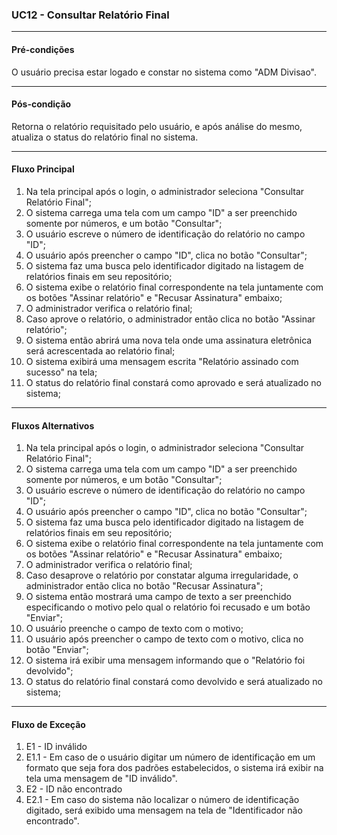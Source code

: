### UC12 - Consultar Relatório Final
---
#### Pré-condições
O usuário precisa estar logado e constar no sistema como "ADM Divisao".

---
#### Pós-condição
Retorna o relatório requisitado pelo usuário, e após análise do mesmo, atualiza o status do relatório final no sistema.  

---
#### Fluxo Principal
1. Na tela principal após o login, o administrador seleciona "Consultar Relatório Final";
2. O sistema carrega uma tela com um campo "ID" a ser preenchido somente por números, e um botão "Consultar"; 
3. O usuário escreve o número de identificação do relatório no campo "ID"; 
4. O usuário após preencher o campo "ID", clica no botão "Consultar";
5. O sistema faz uma busca pelo identificador digitado na listagem de relatórios finais em seu repositório;
6. O sistema exibe o relatório final correspondente na tela juntamente com os botões "Assinar relatório" e "Recusar Assinatura" embaixo;    
7. O administrador verifica o relatório final;
8. Caso aprove o relatório, o administrador então clica no botão "Assinar relatório";
9. O sistema então abrirá uma nova tela onde uma assinatura eletrônica será acrescentada ao relatório final;
10. O sistema exibirá uma mensagem escrita "Relatório assinado com sucesso" na tela;
11. O status do relatório final constará como aprovado e será atualizado no sistema;

---
#### Fluxos Alternativos
1. Na tela principal após o login, o administrador seleciona "Consultar Relatório Final";
2. O sistema carrega uma tela com um campo "ID" a ser preenchido somente por números, e um botão "Consultar"; 
3. O usuário escreve o número de identificação do relatório no campo "ID"; 
4. O usuário após preencher o campo "ID", clica no botão "Consultar";
5. O sistema faz uma busca pelo identificador digitado na listagem de relatórios finais em seu repositório;
6. O sistema exibe o relatório final correspondente na tela juntamente com os botões "Assinar relatório" e "Recusar Assinatura" embaixo;    
7. O administrador verifica o relatório final;
8. Caso desaprove o relatório por constatar alguma irregularidade, o administrador então clica no botão "Recusar Assinatura";
9. O sistema então mostrará uma campo de texto a ser preenchido especificando o motivo pelo qual o relatório foi recusado e um botão "Enviar";
10. O usuário preenche o campo de texto com o motivo;
11. O usuário após preencher o campo de texto com o motivo, clica no botão "Enviar";
12. O sistema irá exibir uma mensagem informando que o "Relatório foi devolvido";
13. O status do relatório final constará como devolvido e será atualizado no sistema;

---
#### Fluxo de Exceção
1. E1 - ID inválido
2. E1.1 - Em caso de o usuário digitar um número de identificação em um formato que seja fora dos padrões estabelecidos, o sistema irá exibir na tela uma mensagem de "ID inválido".
3. E2 - ID não encontrado
4. E2.1 - Em caso do sistema não localizar o número de identificação digitado, será exibido uma mensagem na tela de "Identificador não encontrado".
